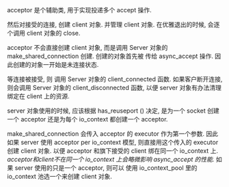 
acceptor 是个辅助类, 用于实现投递多个 accept 操作.

然后对接受的连接, 创建 client 对象. 并管理 client 对象.
在优雅退出的时候, 会逐个调用 client 对象的 close.

acceptor 不会直接创建 client 对象, 而是调用 Server 对象的 make_shared_connection 创建.
创建的对象首先被 传给 async_accept 操作. 因此创建的对象一开始是未连接状态.

等连接被接受, 则 调用 Server 对象的 client_connected 函数. 如果客户断开连接, 则会调用
Server 对象的 client_disconnected 函数, 以便 server 对象有办法清理绑定在 client 上的资源.

server 对象使用的时候, 应该根据 has_reuseport () 决定, 是为一个 socket 创建一个 acceptor
还是为每个 io_context 都创建一个 acceptor.

make_shared_connection 会传入 acceptor 的 executor 作为第一个参数. 因此如果 server 使用
acceptor per io_context 模型, 则直接用这个传入的 executor 创建 client 对象. 以便 acceptor
和旗下接受的 client 绑在同一个 io_context 上. _acceptor和client不在同一个
io_context 上会略微影响 async_accept 的性能._ 如果 server 使用的只是一个 acceptor, 则可以
使用 io_context_pool 里的 io_context 池选一个来创建 client 对象.
